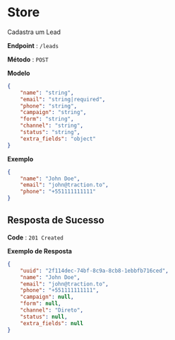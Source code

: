 # Store

Cadastra um Lead

**Endpoint** : `/leads`

**Método** : `POST`

**Modelo**

```json
{
    "name": "string",
    "email": "string|required",
    "phone": "string",
    "campaign": "string",
    "form": "string",
    "channel": "string",
    "status": "string",
    "extra_fields": "object"
}
```

**Exemplo**

```json
{
    "name": "John Doe",
    "email": "john@traction.to",
    "phone": "+551111111111"    
}
```

## Resposta de Sucesso

**Code** : `201 Created`

**Exemplo de Resposta**

```json
{
    "uuid": "2f114dec-74bf-8c9a-8cb8-1ebbfb716ced",
    "name": "John Doe",
    "email": "john@traction.to",
    "phone": "+551111111111",
    "campaign": null,
    "form": null,
    "channel": "Direto",
    "status": null,
    "extra_fields": null
}
```